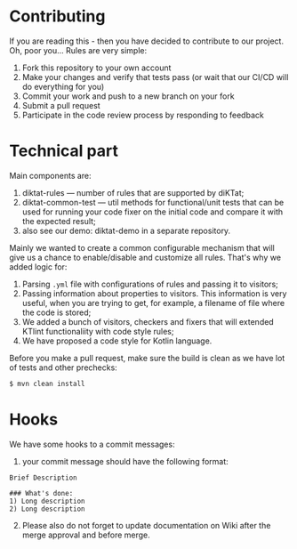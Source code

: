 # Contributing

If you are reading this - then you have decided to contribute to our project. Oh, poor you...
Rules are very simple:
1. Fork this repository to your own account
2. Make your changes and verify that tests pass (or wait that our CI/CD will do everything for you)
3. Commit your work and push to a new branch on your fork
4. Submit a pull request
5. Participate in the code review process by responding to feedback

# Technical part

Main components are:
1) diktat-rules — number of rules that are supported by diKTat;
2) diktat-common-test — util methods for functional/unit tests that can be used for running your code fixer on the initial code and compare it with the expected result;
3) also see our demo: diktat-demo in a separate repository.

Mainly we wanted to create a common configurable mechanism that
will give us a chance to enable/disable and customize all rules.
That's why we added logic for:
1) Parsing `.yml` file with configurations of rules and passing it to visitors;
2) Passing information about properties to visitors.
   This information is very useful, when you are trying to get,
   for example, a filename of file where the code is stored;
3) We added a bunch of visitors, checkers and fixers that will extended KTlint functionaliity with code style rules;
4) We have proposed a code style for Kotlin language.

Before you make a pull request, make sure the build is clean as we have lot of tests and other prechecks:

```bash
$ mvn clean install
```

# Hooks

We have some hooks to a commit messages:
1) your commit message should have the following format:
```
Brief Description

### What's done:
1) Long description
2) Long description
```

2) Please also do not forget to update documentation on Wiki after the merge approval and before merge.
